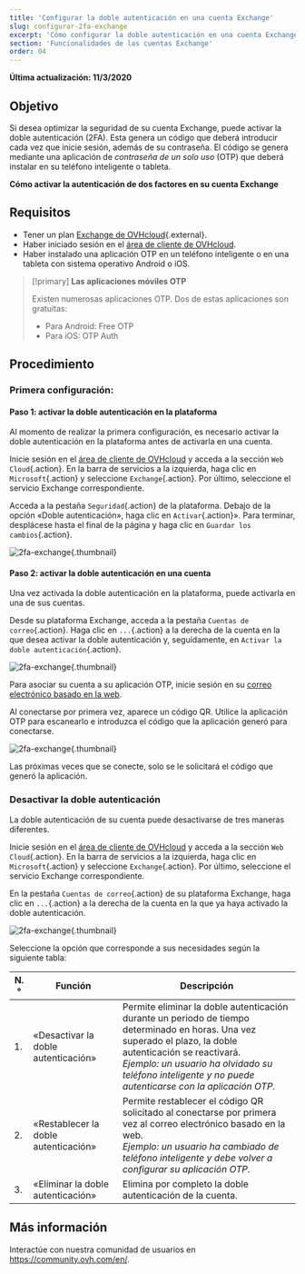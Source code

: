 ```yaml
---
title: 'Configurar la doble autenticación en una cuenta Exchange'
slug: configurar-2fa-exchange
excerpt: 'Cómo configurar la doble autenticación en una cuenta Exchange'
section: 'Funcionalidades de las cuentas Exchange'
order: 04
---
```


**Última actualización: 11/3/2020**

## Objetivo

Si desea optimizar la seguridad de su cuenta Exchange, puede activar la doble autenticación (2FA). Esta genera un código que deberá introducir cada vez que inicie sesión, además de su contraseña. El código se genera mediante una aplicación de *contraseña de un solo uso* (OTP) que deberá instalar en su teléfono inteligente o tableta.

**Cómo activar la autenticación de dos factores en su cuenta Exchange**

## Requisitos

- Tener un plan [Exchange de OVHcloud](https://www.ovhcloud.com/es-es/emails/){.external}.
- Haber iniciado sesión en el [área de cliente de OVHcloud](https://www.ovh.com/auth/?action=gotomanager&from=https://www.ovh.es/&ovhSubsidiary=es).
- Haber instalado una aplicación OTP en un teléfono inteligente o en una tableta con sistema operativo Android o iOS.

> [!primary]
>**Las aplicaciones móviles OTP**
>
> Existen numerosas aplicaciones OTP. Dos de estas aplicaciones son gratuitas:
> 
> - Para Android: Free OTP
> - Para iOS: OTP Auth
> 

## Procedimiento

### Primera configuración:

#### Paso 1: activar la doble autenticación en la plataforma 

Al momento de realizar la primera configuración, es necesario activar la doble autenticación en la plataforma antes de activarla en una cuenta.

Inicie sesión en el [área de cliente de OVHcloud](https://www.ovh.com/auth/?action=gotomanager&from=https://www.ovh.es/&ovhSubsidiary=es) y acceda a la sección `Web Cloud`{.action}. En la barra de servicios a la izquierda, haga clic en `Microsoft`{.action} y seleccione `Exchange`{.action}. Por último, seleccione el servicio Exchange correspondiente.

Acceda a la pestaña `Seguridad`{.action} de la plataforma. Debajo de la opción «Doble autenticación», haga clic en `Activar`{.action}». Para terminar, desplácese hasta el final de la página y haga clic en `Guardar los cambios`{.action}.

![2fa-exchange](images/2fa-exchange.gif){.thumbnail}

#### Paso 2: activar la doble autenticación en una cuenta

Una vez activada la doble autenticación en la plataforma, puede activarla en una de sus cuentas.

Desde su plataforma Exchange, acceda a la pestaña `Cuentas de correo`{.action}. Haga clic en `...`{.action} a la derecha de la cuenta en la que desea activar la doble autenticación y, seguidamente, en `Activar la doble autenticación`{.action}.

![2fa-exchange](images/2fa-exchange-01.png){.thumbnail}

Para asociar su cuenta a su aplicación OTP, inicie sesión en su [correo electrónico basado en la web](https://www.ovh.com/fr/mail/).

Al conectarse por primera vez, aparece un código QR. Utilice la aplicación OTP para escanearlo e introduzca el código que la aplicación generó para conectarse.

![2fa-exchange](images/2fa-exchange-02.png){.thumbnail}

Las próximas veces que se conecte, solo se le solicitará el código que generó la aplicación.

### Desactivar la doble autenticación

La doble autenticación de su cuenta puede desactivarse de tres maneras diferentes.

Inicie sesión en el [área de cliente de OVHcloud](https://www.ovh.com/auth/?action=gotomanager&from=https://www.ovh.es/&ovhSubsidiary=es) y acceda a la sección `Web Cloud`{.action}. En la barra de servicios a la izquierda, haga clic en `Microsoft`{.action} y seleccione `Exchange`{.action}. Por último, seleccione el servicio Exchange correspondiente.

En la pestaña `Cuentas de correo`{.action} de su plataforma Exchange, haga clic en `...`{.action} a la derecha de la cuenta en la que ya haya activado la doble autenticación.

![2fa-exchange](images/2fa-exchange-04.png){.thumbnail}

Seleccione la opción que corresponde a sus necesidades según la siguiente tabla:

| N.°                 	| Función    | Descripción                                                                                                        	
|----------------------------------	|------------------|------------------|
| 1. | «Desactivar la doble autenticación» | Permite eliminar la doble autenticación durante un periodo de tiempo determinado en horas. Una vez superado el plazo, la doble autenticación se reactivará. <br> *Ejemplo: un usuario ha olvidado su teléfono inteligente y no puede autenticarse con la aplicación OTP.*   |
| 2. | «Restablecer la doble autenticación» | Permite restablecer el código QR solicitado al conectarse por primera vez al correo electrónico basado en la web.<br> *Ejemplo: un usuario ha cambiado de teléfono inteligente y debe volver a configurar su aplicación OTP.* |
| 3. | «Eliminar la doble autenticación» | Elimina por completo la doble autenticación de la cuenta. | 

## Más información

Interactúe con nuestra comunidad de usuarios en <https://community.ovh.com/en/>.
